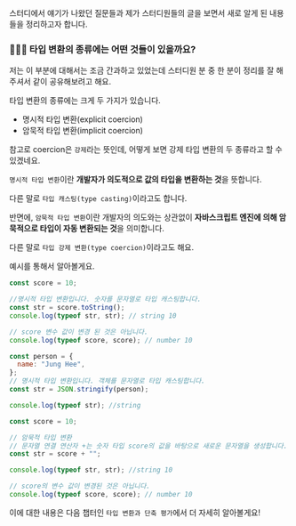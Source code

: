 스터디에서 얘기가 나왔던 질문들과 제가 스터디원들의 글을 보면서 새로 알게 된 내용들을 정리하고자 합니다.

### 🙋🏻‍♀️ 타입 변환의 종류에는 어떤 것들이 있을까요?

저는 이 부분에 대해서는 조금 간과하고 있었는데 스터디원 분 중 한 분이 정리를 잘 해주셔서 같이 공유해보려고 해요.

타입 변환의 종류에는 크게 두 가지가 있습니다.

- 명시적 타입 변환(explicit coercion)
- 암묵적 타입 변환(implicit coercion)

참고로 coercion은 `강제`라는 뜻인데, 어떻게 보면 강제 타입 변환의 두 종류라고 할 수 있겠네요.

`명시적 타입 변환`이란 **개발자가 의도적으로 값의 타입을 변환하는 것**을 뜻합니다.

다른 말로 `타입 캐스팅(type casting)`이라고도 합니다.

반면에, `암묵적 타입 변환`이란 개발자의 의도와는 상관없이 **자바스크립트 엔진에 의해 암묵적으로 타입이 자동 변환되는 것**을 의미합니다.

다른 말로 `타입 강제 변환(type coercion)`이라고도 해요.

예시를 통해서 알아볼게요.

```js
const score = 10;

//명시적 타입 변환입니다. 숫자를 문자열로 타입 캐스팅합니다.
const str = score.toString();
console.log(typeof str, str); // string 10

// score 변수 값이 변경 된 것은 아닙니다.
console.log(typeof score, score); // number 10
```

```js
const person = {
  name: "Jung Hee",
};
// 명시적 타입 변환입니다. 객체를 문자열로 타입 캐스팅합니다.
const str = JSON.stringify(person);

console.log(typeof str); //string
```

```js
const score = 10;

// 암묵적 타입 변환
// 문자열 연결 연산자 +는 숫자 타입 score의 값을 바탕으로 새로운 문자열을 생성합니다.
const str = score + "";

console.log(typeof str, str); //string 10

// score의 변수 값이 변경된 것은 아닙니다.
console.log(typeof score, score); // number 10
```

이에 대한 내용은 다음 챕터인 `타입 변환과 단축 평가`에서 더 자세히 알아볼게요!
